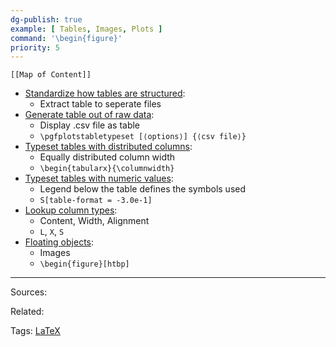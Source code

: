 ```yaml
---
dg-publish: true
example: [ Tables, Images, Plots ]
command: '\begin{figure}'
priority: 5
---
```


```dynamic-embed
[[Map of Content]]
```


<ul class="dataview list-view-ul"><li><span><a aria-label-position="top" aria-label="Standardize how tables are structured.md" data-href="Standardize how tables are structured.md" href="Standardize how tables are structured.md" class="internal-link" target="_blank" rel="noopener">Standardize how tables are structured</a></span>: <ul class="dataview dataview-ul dataview-result-list-ul"><li class="dataview-result-list-li"><span>Extract table to seperate files</span></li></ul></li><li><span><a aria-label-position="top" aria-label="Generate table out of raw data.md" data-href="Generate table out of raw data.md" href="Generate table out of raw data.md" class="internal-link" target="_blank" rel="noopener">Generate table out of raw data</a></span>: <ul class="dataview dataview-ul dataview-result-list-ul"><li class="dataview-result-list-li"><span>Display .csv file as table</span></li><li class="dataview-result-list-li"><span><code>\pgfplotstabletypeset [⟨options⟩] {⟨csv file⟩}</code></span></li></ul></li><li><span><a aria-label-position="top" aria-label="Typeset tables with distributed columns.md" data-href="Typeset tables with distributed columns.md" href="Typeset tables with distributed columns.md" class="internal-link" target="_blank" rel="noopener">Typeset tables with distributed columns</a></span>: <ul class="dataview dataview-ul dataview-result-list-ul"><li class="dataview-result-list-li"><span>Equally distributed column width</span></li><li class="dataview-result-list-li"><span><code>\begin{tabularx}{\columnwidth}</code></span></li></ul></li><li><span><a aria-label-position="top" aria-label="Typeset tables with numeric values.md" data-href="Typeset tables with numeric values.md" href="Typeset tables with numeric values.md" class="internal-link" target="_blank" rel="noopener">Typeset tables with numeric values</a></span>: <ul class="dataview dataview-ul dataview-result-list-ul"><li class="dataview-result-list-li"><span>Legend below the table defines the symbols used</span></li><li class="dataview-result-list-li"><span><code>S[table-format = -3.0e-1]</code></span></li></ul></li><li><span><a aria-label-position="top" aria-label="Lookup column types.md" data-href="Lookup column types.md" href="Lookup column types.md" class="internal-link" target="_blank" rel="noopener">Lookup column types</a></span>: <ul class="dataview dataview-ul dataview-result-list-ul"><li class="dataview-result-list-li"><span>Content, Width, Alignment</span></li><li class="dataview-result-list-li"><span><code>L</code>, <code>X</code>, <code>S</code></span></li></ul></li><li><span><a aria-label-position="top" aria-label="Floating objects.md" data-href="Floating objects.md" href="Floating objects.md" class="internal-link" target="_blank" rel="noopener">Floating objects</a></span>: <ul class="dataview dataview-ul dataview-result-list-ul"><li class="dataview-result-list-li"><span>Images</span></li><li class="dataview-result-list-li"><span><code>\begin{figure}[htbp]</code></span></li></ul></li></ul>


---


Sources:

Related:

Tags:
[LaTeX](LaTeX.md)